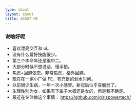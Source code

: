 ```yaml
---
type: about
layout: about
title: ABOUT ME
---
```


### 说啥好呢

- 喜欢漂亮交互和 ui。
- 没有什么爱好技能很少。
- 第三个本命年还是很中二。
- 大部分时候不想说话，慢半拍。
- 焦虑+回避依恋。非常焦虑，格外回避。
- 现在在一家小厂做 FE，有充足的划水时间。
- 以前很少生病，一年一次小感冒。新冠后似乎变脆弱了。
- 生理性别为女，如果有下辈子大概还是女的，但是我不确定。
- 最近在专注做这个事情： https://github.com/girlspowertech/
